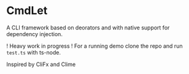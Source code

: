# CmdLet

A CLI framework based on deorators and with native support for dependency injection.

! Heavy work in progress !
For a running demo clone the repo and run `test.ts` with ts-node.

Inspired by CliFx and Clime
